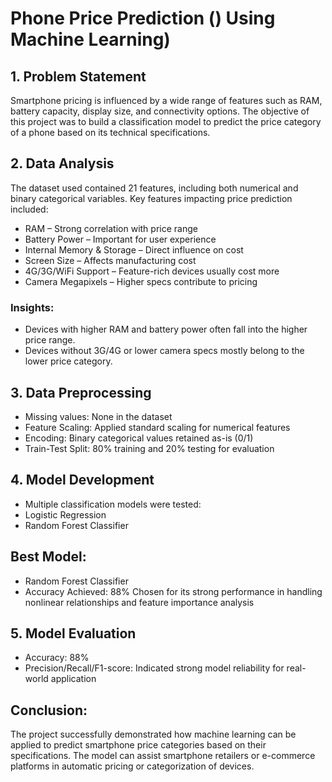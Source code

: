 #  Phone Price Prediction () Using Machine Learning)
## 1. Problem Statement
Smartphone pricing is influenced by a wide range of features such as RAM, battery capacity, display size, and connectivity options. The objective of this project was to build a classification model to predict the price category of a phone based on its technical specifications.

## 2. Data Analysis
The dataset used contained 21 features, including both numerical and binary categorical variables. Key features impacting price prediction included:
- RAM – Strong correlation with price range
- Battery Power – Important for user experience
- Internal Memory & Storage – Direct influence on cost
- Screen Size – Affects manufacturing cost
- 4G/3G/WiFi Support – Feature-rich devices usually cost more
- Camera Megapixels – Higher specs contribute to pricing

### Insights:
- Devices with higher RAM and battery power often fall into the higher price range.
- Devices without 3G/4G or lower camera specs mostly belong to the lower price category.

## 3. Data Preprocessing
- Missing values: None in the dataset
- Feature Scaling: Applied standard scaling for numerical features
- Encoding: Binary categorical values retained as-is (0/1)
- Train-Test Split: 80% training and 20% testing for evaluation

## 4. Model Development
- Multiple classification models were tested:
- Logistic Regression
- Random Forest Classifier

## Best Model:
- Random Forest Classifier
- Accuracy Achieved: 88%
Chosen for its strong performance in handling nonlinear relationships and feature importance analysis

## 5. Model Evaluation
- Accuracy: 88%
- Precision/Recall/F1-score: Indicated strong model reliability for real-world application

## Conclusion:
The project successfully demonstrated how machine learning can be applied to predict smartphone price categories based on their specifications. The model can assist smartphone retailers or e-commerce platforms in automatic pricing or categorization of devices.
